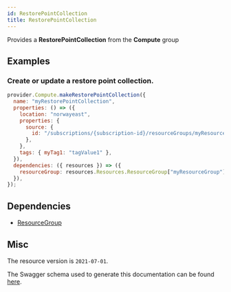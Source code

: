 ```yaml
---
id: RestorePointCollection
title: RestorePointCollection
---
```

Provides a **RestorePointCollection** from the **Compute** group
## Examples
### Create or update a restore point collection.
```js
provider.Compute.makeRestorePointCollection({
  name: "myRestorePointCollection",
  properties: () => ({
    location: "norwayeast",
    properties: {
      source: {
        id: "/subscriptions/{subscription-id}/resourceGroups/myResourceGroup/providers/Microsoft.Compute/virtualMachines/myVM",
      },
    },
    tags: { myTag1: "tagValue1" },
  }),
  dependencies: ({ resources }) => ({
    resourceGroup: resources.Resources.ResourceGroup["myResourceGroup"],
  }),
});

```
## Dependencies
- [ResourceGroup](../Resources/ResourceGroup.md)
## Misc
The resource version is `2021-07-01`.

The Swagger schema used to generate this documentation can be found [here](https://github.com/Azure/azure-rest-api-specs/tree/main/specification/compute/resource-manager/Microsoft.Compute/stable/2021-07-01/compute.json).

